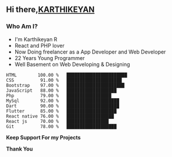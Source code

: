 ## Hi there,<a href="#" >KARTHIKEYAN</a> 
### Who Am  I?

  * I'm Karthikeyan R
  * React and PHP lover
  * Now Doing freelancer as a App Developer and Web Developer
  * 22 Years Young Programmer
  * Well Basement on Web Developing & Designing


```text
HTML        100.00 %   ███████████████████████  
CSS          91.00 %   █████████████████████    
Bootstrap    97.00 %   ██████████████████████         
JavaScript   88.00 %   ███████████████████           
Php          79.00 %   █████████████████        
MySql        92.00 %   ████████████████████
Dart         90.00 %   ████████████████████
Flutter      85.00 %   ███████████████████  
React native 76.00 %   ██████████████████
React js     70.00 %   ████████████████          
Git          78.00 %   ███████████████████      
```



**Keep Support For my Projects**

**Thank You**
